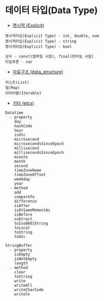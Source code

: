 # 데이터 타입(Data Type)

* [명시적 (Explicit)](https://github.com/pjt3591oo/dart-syntax/tree/master/data_type/explicit)

```
명시적타입(Explicit Type) - int, double, num
명시적타입(Explicit Type) - string
명시적타입(Explicit Type) - bool

상수 - const(컴파일 시점), final(런타임 시점)
타입추론 - var
```

* [자료구조 (data_structure)](https://github.com/pjt3591oo/dart-syntax/tree/master/data_type/data_structure)

```
리스트(List)
맵(Map)
이터러블(Iterable)
```

* [기타 (etcs)](https://github.com/pjt3591oo/dart-syntax/tree/master/data_type/etcs)

```
Datatime
  - property
    day
    hashCode
    hour
    isUtc
    microsecond
    microsecondsSinceEpoch
    millisecond
    millisecondsSinceEpoch
    minute
    month
    second
    timeZoneName
    timeZoneOffset
    weekday
    year
  - method
    add
    compareTo
    difference
    isAfter
    isAtSameMomentAs
    isBefore
    subtract
    toIso8601String
    toLocal
    toString
    toUtc

StringBuffer
  - property
    isEmpty
    isNotEmpty
    length
  - method
    clear
    toString
    write
    writeAll
    writeCharCode
    writeln
```